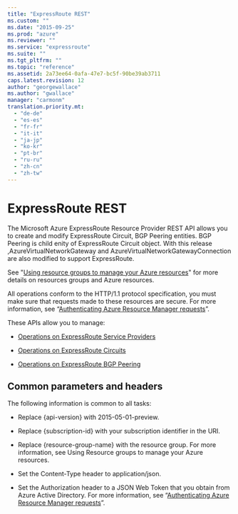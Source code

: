 ```yaml
---
title: "ExpressRoute REST"
ms.custom: ""
ms.date: "2015-09-25"
ms.prod: "azure"
ms.reviewer: ""
ms.service: "expressroute"
ms.suite: ""
ms.tgt_pltfrm: ""
ms.topic: "reference"
ms.assetid: 2a73ee64-0afa-47e7-bc5f-90be39ab3711
caps.latest.revision: 12
author: "georgewallace"
ms.author: "gwallace"
manager: "carmonm"
translation.priority.mt: 
  - "de-de"
  - "es-es"
  - "fr-fr"
  - "it-it"
  - "ja-jp"
  - "ko-kr"
  - "pt-br"
  - "ru-ru"
  - "zh-cn"
  - "zh-tw"
---
```

# ExpressRoute REST
The  Microsoft Azure ExpressRoute Resource Provider REST API allows you to create and modify ExpressRoute Circuit, BGP Peering entities. BGP Peering is child enity of ExpressRoute Circuit object. With this release ,AzureVirtualNetworkGateway and AzureVirtualNetworkGatewayConnection are also modified to support ExpressRoute.  
  
 See "[Using resource groups to manage your Azure resources](https://azure.microsoft.com/en-us/documentation/articles/resource-group-portal/)" for more details on resources groups and Azure resources.  
  
 All operations conform to the HTTP/1.1 protocol specification, you must make sure that requests made to these resources are secure. For more information, see “[Authenticating Azure Resource Manager requests](https://msdn.microsoft.com/en-us/library/azure/dn790557.aspx)”.  
  
 These APIs allow you to manage:  
  
-   [Operations on ExpressRoute Service Providers](operations-on-expressroute-service-providers.md)  
  
-   [Operations on ExpressRoute Circuits](operations-on-expressroute-circuits.md)  
  
-   [Operations on ExpressRoute BGP Peering](operations-on-expressroute-bgp-peering.md)  
  
##  <a name="bk_common"></a> Common parameters and headers  
 The following information is common to all tasks:  
  
-   Replace {api-version} with 2015-05-01-preview.  
  
-   Replace {subscription-id} with your subscription identifier in the URI.  
  
-   Replace {resource-group-name} with the resource group. For more information, see Using Resource groups to manage your Azure resources.  
  
-   Set the Content-Type header to application/json.  
  
-   Set the Authorization header to a JSON Web Token that you obtain from Azure Active Directory. For more information, see “[Authenticating Azure Resource Manager requests](https://msdn.microsoft.com/en-us/library/azure/dn790557.aspx)”.